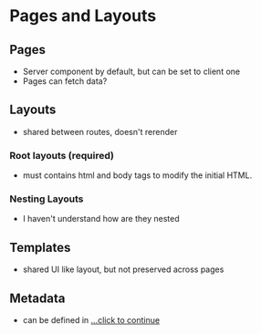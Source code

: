 # Pages and Layouts

## Pages

- Server component by default, but can be set to client one
- Pages can fetch data?

## Layouts

- shared between routes, doesn't rerender

### Root layouts (required)

- must contains html and body tags to modify the initial HTML.

### Nesting Layouts

- I haven't understand how are they nested

## Templates

- shared UI like layout, but not preserved across pages

## Metadata

- can be defined in [...click to continue](https://nextjs.org/docs/app/building-your-application/routing/pages-and-layouts#metadata)
